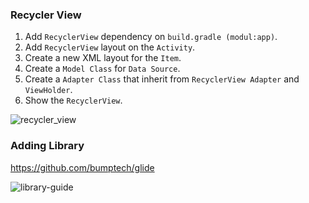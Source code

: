 ### Recycler View
1. Add `RecyclerView` dependency on `build.gradle (modul:app)`.
2. Add `RecyclerView` layout on the `Activity`.
3. Create a new XML layout for the `Item`.
4. Create a `Model Class` for `Data Source`.
5. Create a `Adapter Class` that inherit from `RecyclerView Adapter` and `ViewHolder`.
6. Show the `RecyclerView`.

![recycler_view](https://user-images.githubusercontent.com/27923352/175763406-e29af0fa-3031-4cae-bfa4-f2289ee9b043.gif)

### Adding Library
https://github.com/bumptech/glide

![library-guide](https://user-images.githubusercontent.com/27923352/175768404-de19e0aa-1934-4af1-881d-5485e84183d0.png)
